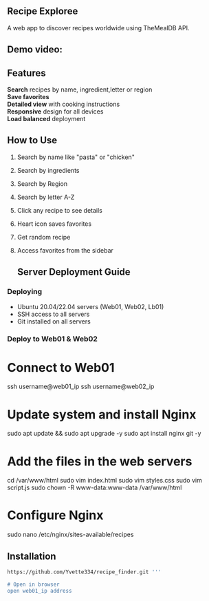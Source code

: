  ## Recipe Exploree
 
A web app to discover recipes worldwide using TheMealDB API.

## Demo video:

## Features
 **Search** recipes by name, ingredient,letter or region  
 **Save favorites**  
 **Detailed view** with cooking instructions  
 **Responsive** design for all devices  
 **Load balanced** deployment  

## How to Use
1. Search by name like "pasta" or "chicken"
2. Search by ingredients
3. Search by Region
4. Search by letter A-Z
5. Click any recipe to see details
6. Heart icon saves favorites
7. Get random recipe
8. Access favorites from the sidebar

   ## Server Deployment Guide

### Deploying
- Ubuntu 20.04/22.04 servers (Web01, Web02, Lb01)
- SSH access to all servers
- Git installed on all servers

### Deploy to Web01 & Web02

# Connect to Web01
ssh username@web01_ip
ssh username@web02_ip

# Update system and install Nginx
sudo apt update && sudo apt upgrade -y
sudo apt install nginx git -y

# Add the files in the web servers
cd /var/www/html
sudo vim index.html
sudo vim styles.css
sudo vim script.js
sudo chown -R www-data:www-data /var/www/html

# Configure Nginx
sudo nano /etc/nginx/sites-available/recipes


## Installation
```bash
https://github.com/Yvette334/recipe_finder.git '''

# Open in browser
open web01_ip address
